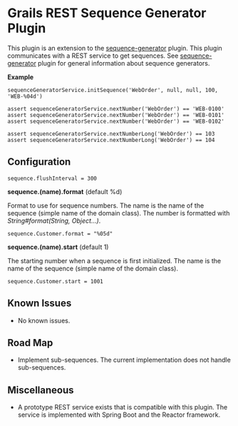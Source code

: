 # Grails REST Sequence Generator Plugin

This plugin is an extension to the [sequence-generator](https://github.com/goeh/grails-sequence-generator) plugin.
This plugin communicates with a REST service to get sequences.
See [sequence-generator](https://github.com/goeh/grails-sequence-generator) plugin for general information about sequence generators.

**Example**

    sequenceGeneratorService.initSequence('WebOrder', null, null, 100, 'WEB-%04d')

    assert sequenceGeneratorService.nextNumber('WebOrder') == 'WEB-0100'
    assert sequenceGeneratorService.nextNumber('WebOrder') == 'WEB-0101'
    assert sequenceGeneratorService.nextNumber('WebOrder') == 'WEB-0102'

    assert sequenceGeneratorService.nextNumberLong('WebOrder') == 103
    assert sequenceGeneratorService.nextNumberLong('WebOrder') == 104

## Configuration

    sequence.flushInterval = 300
    
**sequence.(name).format** (default %d)

Format to use for sequence numbers. The name is the name of the sequence (simple name of the domain class).
The number is formatted with *String#format(String, Object...)*.

    sequence.Customer.format = "%05d"

**sequence.(name).start** (default 1)

The starting number when a sequence is first initialized. The name is the name of the sequence (simple name of the domain class).

    sequence.Customer.start = 1001

## Known Issues

- No known issues.

## Road Map

- Implement sub-sequences. The current implementation does not handle sub-sequences.

## Miscellaneous

- A prototype REST service exists that is compatible with this plugin.
  The service is implemented with Spring Boot and the Reactor framework.
